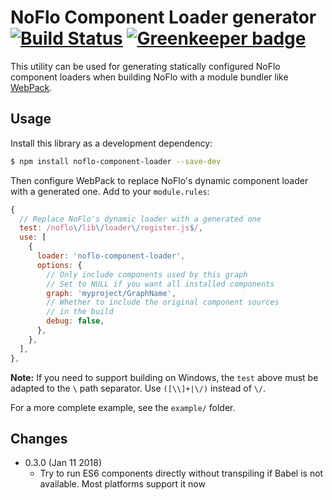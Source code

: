 NoFlo Component Loader generator [![Build Status](https://travis-ci.org/noflo/noflo-component-loader.svg?branch=master)](https://travis-ci.org/noflo/noflo-component-loader) [![Greenkeeper badge](https://badges.greenkeeper.io/noflo/noflo-component-loader.svg)](https://greenkeeper.io/)
================================

This utility can be used for generating statically configured NoFlo component loaders when building NoFlo with a module bundler like [WebPack](https://webpack.js.org/).

## Usage

Install this library as a development dependency:

```bash
$ npm install noflo-component-loader --save-dev
```

Then configure WebPack to replace NoFlo's dynamic component loader with a generated one. Add to your `module.rules`:

```javascript
{
  // Replace NoFlo's dynamic loader with a generated one
  test: /noflo\/lib\/loader\/register.js$/,
  use: [
    {
      loader: 'noflo-component-loader',
      options: {
        // Only include components used by this graph
        // Set to NULL if you want all installed components
        graph: 'myproject/GraphName',
        // Whether to include the original component sources
        // in the build
        debug: false,
      },
    },
  ],
},
```

**Note:** If you need to support building on Windows, the `test` above must be adapted to the `\` path separator. Use `([\\]+|\/)` instead of `\/`.

For a more complete example, see the `example/` folder.

## Changes

* 0.3.0 (Jan 11 2018)
  - Try to run ES6 components directly without transpiling if Babel is not available. Most platforms support it now
